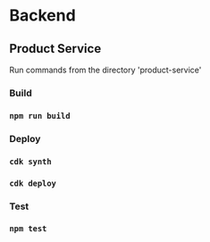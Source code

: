 # Backend

## Product Service

Run commands from the directory 'product-service'

### Build
### `npm run build`


### Deploy
### `cdk synth`
### `cdk deploy`

### Test
### `npm test`

